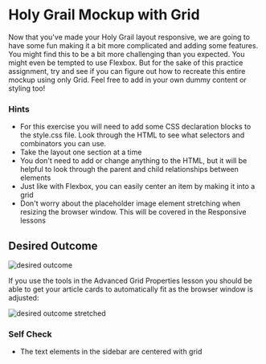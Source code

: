 # Holy Grail Mockup with Grid

Now that you've made your Holy Grail layout responsive, we are going to have some fun making it a bit more complicated and adding some features. You might find this to be a bit more challenging than you expected. You might even be tempted to use Flexbox. But for the sake of this practice assignment, try and see if you can figure out how to recreate this entire mockup using only Grid. Feel free to add in your own dummy content or styling too!

### Hints
- For this exercise you will need to add some CSS declaration blocks to the style.css file. Look through the HTML to see what selectors and combinators you can use.
- Take the layout one section at a time
- You don't need to add or change anything to the HTML, but it will be helpful to look through the parent and child relationships between elements
- Just like with Flexbox, you can easily center an item by making it into a grid
- Don't worry about the placeholder image element stretching when resizing the browser window. This will be covered in the Responsive lessons

## Desired Outcome

![desired outcome](./desired-outcome.png)

If you use the tools in the Advanced Grid Properties lesson you should be able to get your article cards to automatically fit as the browser window is adjusted:

![desired outcome stretched](./desired-outcome-stretched.png)

### Self Check
<!-- - The container element has two columns
- The container's second column is 4 times larger than the first column -->
<!-- - The container element has a gap of 4px
- The header element has two columns -->
<!-- - The `ul` inside the menu element contains another grid
- The `ul` inside the nav element contains another grid -->
<!-- - The sidebar element has a gap of 50px -->
- The text elements in the sidebar are centered with grid
<!-- - The article element should set grid columns using `repeat` along with the `auto-fit` and `minmax` properties
- The article columns should have a minimum value of 250px and a maximum of 1fr unit
- The article element has a gap of 15px -->
<!-- - The card elements inside the article container have a height of 200px -->
<!-- - The header and footer span across both columns -->
<!-- - The sidebar only spans across the first column
- The nav and article elements only span across the second column -->
